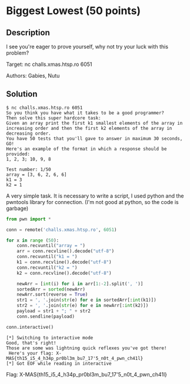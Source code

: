 # Biggest Lowest (50 points)

## Description

I see you're eager to prove yourself, why not try your luck with this problem?

Target: nc challs.xmas.htsp.ro 6051

Authors: Gabies, Nutu

## Solution

```shell
$ nc challs.xmas.htsp.ro 6051
So you think you have what it takes to be a good programmer?
Then solve this super hardcore task:
Given an array print the first k1 smallest elements of the array in increasing order and then the first k2 elements of the array in decreasing order.
You have 50 tests that you'll gave to answer in maximum 30 seconds, GO!
Here's an example of the format in which a response should be provided:
1, 2, 3; 10, 9, 8

Test number: 1/50
array = [3, 6, 2, 6, 6]
k1 = 3
k2 = 1
```

A very simple task. It is necessary to write a script, I used python and the pwntools library for connection. (I'm not good at python, so the code is garbage)

```python
from pwn import *

conn = remote('challs.xmas.htsp.ro', 6051)

for x in range (50):
    conn.recvuntil("array = ")
    arr = conn.recvline().decode("utf-8") 
    conn.recvuntil("k1 = ")
    k1 = conn.recvline().decode("utf-8") 
    conn.recvuntil("k2 = ")
    k2 = conn.recvline().decode("utf-8") 

    newArr = [int(i) for i in arr[1:-2].split(', ')]
    sortedArr = sorted(newArr)
    newArr.sort(reverse = True)
    str1 = ', '.join(str(e) for e in sortedArr[:int(k1)])
    str2 = ', '.join(str(e) for e in newArr[:int(k2)])
    payload = str1 + "; " + str2
    conn.sendline(payload)

conn.interactive()
```

```shell
[*] Switching to interactive mode
Good, that's right!
Those are some was lightning quick reflexes you've got there!
 Here's your flag: X-MAS{th15_i5_4_h34p_pr0bl3m_bu7_17'5_n0t_4_pwn_ch41l}
[*] Got EOF while reading in interactive
```

Flag: X-MAS{th15_i5_4_h34p_pr0bl3m_bu7_17'5_n0t_4_pwn_ch41l}